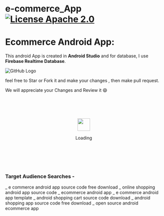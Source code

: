 # e-commerce_App [![License Apache 2.0](https://img.shields.io/badge/license-Apache%202.0-green.svg?style=flat)](https://github.com/home-assistant/iOS/blob/master/LICENSE)

##

# Ecommerce Android App:
This android App is created in **Android Studio** and for database, I use **Firebase Realtime Database**. 
    
    

![GitHub Logo](ezgif.com-video-to-gif-2.gif)




feel free to Star or Fork it and make your changes , then make pull request.

We will appreciate your Changes and Review it 😄

<div align="center">
	<br>
	<br>
	<br>
	<br>
	<img src="https://enterprise.github.com/assets/spinners/octocat-spinner-128-26a44333917854c6794d55eac947b1277fced54f1f60c5df5d93431db8753bc5.gif" width="40" height="40">
	<p>Loading</p>
	<br>
	<br>
	<br>
	<br>
</div>

### Target Audience Searches -

 _ e commerce android app source code free download
 _ online shopping android app source code
 _ ecommerce android app
 _ e commerce android app template
 _ android shopping cart source code download
 _ android shopping app source code free download
 _ open source android ecommerce app
